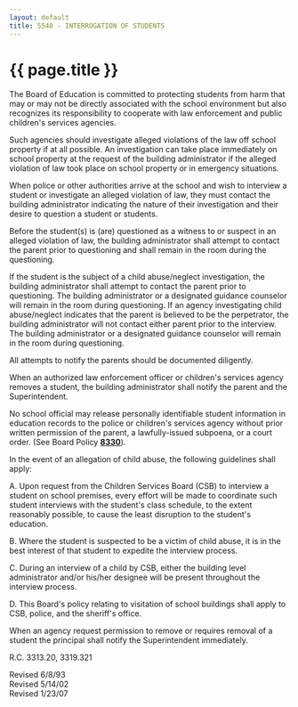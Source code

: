 ```yaml
---
layout: default
title: 5540 - INTERROGATION OF STUDENTS
---
```


{{ page.title }}
================

The Board of Education is committed to protecting students from harm
that may or may not be directly associated with the school environment
but also recognizes its responsibility to cooperate with law enforcement
and public children's services agencies.

Such agencies should investigate alleged violations of the law off
school property if at all possible. An investigation can take place
immediately on school property at the request of the building
administrator if the alleged violation of law took place on school
property or in emergency situations.

When police or other authorities arrive at the school and wish to
interview a student or investigate an alleged violation of law, they
must contact the building administrator indicating the nature of their
investigation and their desire to question a student or students.

Before the student(s) is (are) questioned as a witness to or suspect in
an alleged violation of law, the building administrator shall attempt to
contact the parent prior to questioning and shall remain in the room
during the questioning.

If the student is the subject of a child abuse/neglect investigation,
the building administrator shall attempt to contact the parent prior to
questioning. The building administrator or a designated guidance
counselor will remain in the room during questioning. If an agency
investigating child abuse/neglect indicates that the parent is believed
to be the perpetrator, the building administrator will not contact
either parent prior to the interview. The building administrator or a
designated guidance counselor will remain in the room during
questioning.

All attempts to notify the parents should be documented diligently.

When an authorized law enforcement officer or children's services agency
removes a student, the building administrator shall notify the parent
and the Superintendent.

No school official may release personally identifiable student
information in education records to the police or children's services
agency without prior written permission of the parent, a lawfully-issued
subpoena, or a court order. (See Board Policy [**8330**](po8330.md)).

In the event of an allegation of child abuse, the following guidelines
shall apply:

A. Upon request from the Children Services Board (CSB) to interview a
student on school premises, every effort will be made to coordinate such
student interviews with the student's class schedule, to the extent
reasonably possible, to cause the least disruption to the student's
education.

B. Where the student is suspected to be a victim of child abuse, it is
in the best interest of that student to expedite the interview process.

C. During an interview of a child by CSB, either the building level
administrator and/or his/her designee will be present throughout the
interview process.

D. This Board's policy relating to visitation of school buildings shall
apply to CSB, police, and the sheriff's office.

When an agency request permission to remove or requires removal of a
student the principal shall notify the Superintendent immediately.

R.C. 3313.20, 3319.321

Revised 6/8/93\
 Revised 5/14/02\
 Revised 1/23/07

